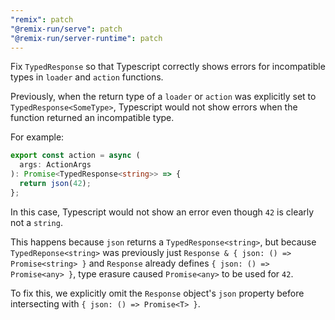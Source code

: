 ```yaml
---
"remix": patch
"@remix-run/serve": patch
"@remix-run/server-runtime": patch
---
```


Fix `TypedResponse` so that Typescript correctly shows errors for incompatible types in `loader` and `action` functions.

Previously, when the return type of a `loader` or `action` was explicitly set to `TypedResponse<SomeType>`,
Typescript would not show errors when the function returned an incompatible type.

For example:

```ts
export const action = async (
  args: ActionArgs
): Promise<TypedResponse<string>> => {
  return json(42);
};
```

In this case, Typescript would not show an error even though `42` is clearly not a `string`.

This happens because `json` returns a `TypedResponse<string>`,
but because `TypedReponse<string>` was previously just `Response & { json: () => Promise<string> }`
and `Response` already defines `{ json: () => Promise<any> }`, type erasure caused `Promise<any>` to be used for `42`.

To fix this, we explicitly omit the `Response` object's `json` property before intersecting with `{ json: () => Promise<T> }`.
